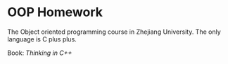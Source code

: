 OOP Homework
========================================

The Object oriented programming course in Zhejiang University. The only language is C plus plus.

Book: *Thinking in C++*
